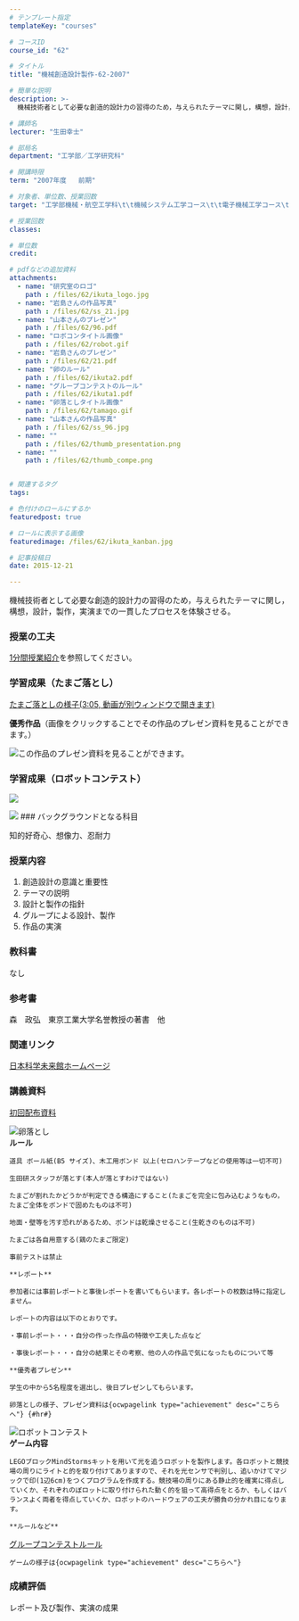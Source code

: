 ```yaml
---
# テンプレート指定
templateKey: "courses"

# コースID
course_id: "62"

# タイトル
title: "機械創造設計製作-62-2007"

# 簡単な説明
description: >-
  機械技術者として必要な創造的設計力の習得のため，与えられたテーマに関し，構想，設計，製作，実演までの一貫したプロセスを体験させる。...

# 講師名
lecturer: "生田幸士"

# 部局名
department: "工学部／工学研究科"

# 開講時限
term: "2007年度	前期"

# 対象者、単位数、授業回数
target: "工学部機械・航空工学科\t\t機械システム工学コース\t\t電子機械工学コース\t\t\t\t2単位、週1回全15回"

# 授業回数
classes: 

# 単位数
credit: 

# pdfなどの追加資料
attachments: 
  - name: "研究室のロゴ" 
    path : /files/62/ikuta_logo.jpg
  - name: "岩島さんの作品写真" 
    path : /files/62/ss_21.jpg
  - name: "山本さんのプレゼン" 
    path : /files/62/96.pdf
  - name: "ロボコンタイトル画像" 
    path : /files/62/robot.gif
  - name: "岩島さんのプレゼン" 
    path : /files/62/21.pdf
  - name: "卵のルール" 
    path : /files/62/ikuta2.pdf
  - name: "グループコンテストのルール" 
    path : /files/62/ikuta1.pdf
  - name: "卵落としタイトル画像" 
    path : /files/62/tamago.gif
  - name: "山本さんの作品写真" 
    path : /files/62/ss_96.jpg
  - name: "" 
    path : /files/62/thumb_presentation.png
  - name: "" 
    path : /files/62/thumb_compe.png


# 関連するタグ
tags:

# 色付けのロールにするか
featuredpost: true

# ロールに表示する画像
featuredimage: /files/62/ikuta_kanban.jpg

# 記事投稿日
date: 2015-12-21

---
```

機械技術者として必要な創造的設計力の習得のため，与えられたテーマに関し，構想，設計，製作，実演までの一貫したプロセスを体験させる。
### 授業の工夫


[ 1分間授業紹介](http://nuvideo.media.nagoya-u.ac.jp/embed/57eb37d771b5099d7f124111cb6bbd3ef691eac4)を参照してください。
### 学習成果（たまご落とし）

[たまご落としの様子(3:05, 動画が別ウィンドウで開きます)](http://nuvideo.media.nagoya-u.ac.jp/embed/00da0723a2c5644944c0534dd3f7b2be9cf8bd94) 

**優秀作品**（画像をクリックすることでその作品のプレゼン資料を見ることができます。）  

![この作品のプレゼン資料を見ることができます。](/files/62/ss_96.jpg) 
### 学習成果（ロボットコンテスト）


![](/files/62/thumb_presentation.png) 

![](/files/62/thumb_compe.png) ### バックグラウンドとなる科目

知的好奇心、想像力、忍耐力

### 授業内容

  1. 創造設計の意識と重要性
  2. テーマの説明
  3. 設計と製作の指針
  4. グループによる設計、製作
  5. 作品の実演

### 教科書

なし

### 参考書

森　政弘　東京工業大学名誉教授の著書　他

### 関連リンク

[日本科学未来館ホームページ](http://www.miraikan.jst.go.jp/index.html)

### 講義資料


[初回配布資料](/files/62/ikuta2.pdf) 

![卵落とし](/files/62/tamago.gif)     
    **ルール**
    
    道具 ボール紙(B5 サイズ)、木工用ボンド 以上(セロハンテープなどの使用等は一切不可)
    
    生田研スタッフが落とす(本人が落とすわけではない)
    
    たまごが割れたかどうかが判定できる構造にすること(たまごを完全に包み込むようなもの，たまご全体をボンドで固めたものは不可)
    
    地面・壁等を汚す恐れがあるため、ボンドは乾燥させること(生乾きのものは不可)
    
    たまごは各自用意する(鶏のたまご限定)
    
    事前テストは禁止 
    
    **レポート**
    
    参加者には事前レポートと事後レポートを書いてもらいます。各レポートの枚数は特に指定しません。
    
    レポートの内容は以下のとおりです。
    
    ・事前レポート・・・自分の作った作品の特徴や工夫した点など
    
    ・事後レポート・・・自分の結果とその考察、他の人の作品で気になったものについて等
    
    **優秀者プレゼン**
    
    学生の中から5名程度を選出し、後日プレゼンしてもらいます。
    
    卵落としの様子、プレゼン資料は{ocwpagelink type="achievement" desc="こちらへ"} {#hr#} 
    

![ロボットコンテスト](/files/62/robot.gif)     
    **ゲーム内容**
    
    LEGOブロックMindStormsキットを用いて光を追うロボットを製作します。各ロボットと競技場の周りにライトと的を取り付けてありますので、それを光センサで判別し、追いかけてマジックで印(1辺6cm)をつくプログラムを作成する。競技場の周りにある静止的を確実に得点していくか、それぞれのぼロットに取り付けられた動く的を狙って高得点をとるか、もしくはバランスよく両者を得点していくか、ロボットのハードウェアの工夫が勝負の分かれ目になります。 
    
    **ルールなど**
    

[グループコンテストルール](/files/62/ikuta1.pdf) 
    
    ゲームの様子は{ocwpagelink type="achievement" desc="こちらへ"}

### 成績評価

レポート及び製作、実演の成果

